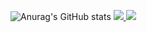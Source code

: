 ![Anurag's GitHub stats](https://github-readme-stats.vercel.app/api?username=kyoorochi&show_icons=true&theme=radical)
<a href="s">
  <img src="https://github-readme-stats.vercel.app/api/top-langs/?username=kyoorochi&exclude_repo=kyoorochi.github.io&layout=compact&theme=tokyonight"/>
</a>
![](https://github-profile-summary-cards.vercel.app/api/cards/profile-details?username=kyoorochi&theme=nord_dark)
